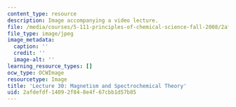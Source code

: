 ```yaml
---
content_type: resource
description: Image accompanying a video lecture.
file: /media/courses/5-111-principles-of-chemical-science-fall-2008/2afdefdf14092f848e4f67cbb1d57b85_30.jpg
file_type: image/jpeg
image_metadata:
  caption: ''
  credit: ''
  image-alt: ''
learning_resource_types: []
ocw_type: OCWImage
resourcetype: Image
title: 'Lecture 30: Magnetism and Spectrochemical Theory'
uid: 2afdefdf-1409-2f84-8e4f-67cbb1d57b85
---
```

